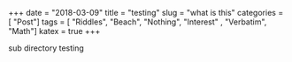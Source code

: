 +++
date = "2018-03-09"
title = "testing"
slug = "what is this"
categories = [ "Post"]
tags = [ "Riddles", "Beach", "Nothing", "Interest" , "Verbatim", "Math"]
katex = true
+++

sub directory testing